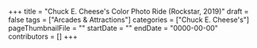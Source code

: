 +++
title = "Chuck E. Cheese's Color Photo Ride (Rockstar, 2019)"
draft = false
tags = ["Arcades & Attractions"]
categories = ["Chuck E. Cheese's"]
pageThumbnailFile = ""
startDate = ""
endDate = "0000-00-00"
contributors = []
+++
